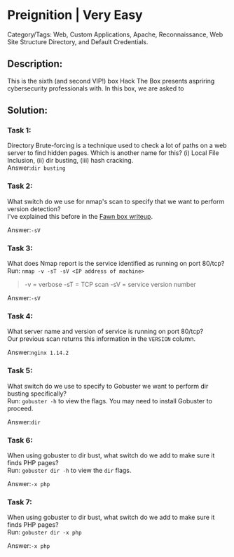 # Preignition | Very Easy
Category/Tags: Web, Custom Applications, Apache, Reconnaissance, Web Site Structure Directory, and Default Credentials.

## Description:
This is the sixth (and second VIP!) box Hack The Box presents aspriring cybersecurity professionals with. In this box, we are asked to 

## Solution:
### **Task 1**:
Directory Brute-forcing is a technique used to check a lot of paths on a web server to find hidden pages. Which is another name for this? (i) Local File Inclusion, (ii) dir busting, (iii) hash cracking.<br>
Answer:`dir busting`

### **Task 2**:
What switch do we use for nmap's scan to specify that we want to perform version detection?<br>
I've explained this before in the [Fawn box writeup](https://github.com/DPSSecurity/HTB-writeups/blob/main/Starting%20Point%20Tier%200/Fawn.md).

Answer:`-sV`

### **Task 3**:
What does Nmap report is the service identified as running on port 80/tcp?<br>
Run:
`nmap -v -sT -sV <IP address of machine>`
>-v = verbose
>-sT = TCP scan
>-sV = service version number

Answer:`-sV`

### **Task 4**:
What server name and version of service is running on port 80/tcp?<br>
Our previous scan returns this information in the `VERSION` column.

Answer:`nginx 1.14.2`

### **Task 5**:
What switch do we use to specify to Gobuster we want to perform dir busting specifically?<br>
Run:
`gobuster -h` to view the flags. You may need to install Gobuster to proceed.

Answer:`dir`

### **Task 6**:
When using gobuster to dir bust, what switch do we add to make sure it finds PHP pages? <br>
Run:
`gobuster dir -h` to view the `dir` flags.

Answer:`-x php`

### **Task 7**:
When using gobuster to dir bust, what switch do we add to make sure it finds PHP pages? <br>
Run:
`gobuster dir -x php`

Answer:`-x php`
